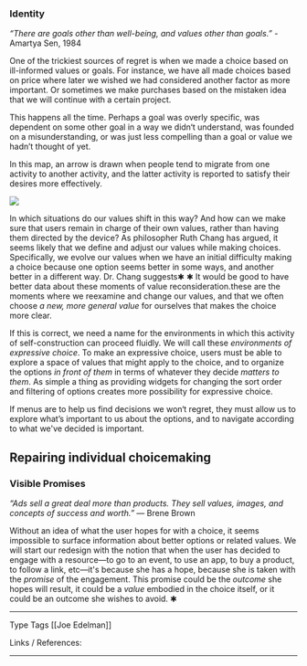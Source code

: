### Identity

_“There are goals other than well-being, and values other than goals.”_ - Amartya Sen, 1984

One of the trickiest sources of regret is when we made a choice based on ill-informed values or goals. For instance, we have all made choices based on price where later we wished we had considered another factor as more important. Or sometimes we make purchases based on the mistaken idea that we will continue with a certain project.

This happens all the time. Perhaps a goal was overly specific, was dependent on some other goal in a way we didn‘t understand, was founded on a misunderstanding, or was just less compelling than a goal or value we hadn’t thought of yet.

In this map, an arrow is drawn when people tend to migrate from one activity to another activity, and the latter activity is reported to satisfy their desires more effectively.

![](https://nxhx.org/Choicemaking/img/activities.png)

In which situations do our values shift in this way? And how can we make sure that users remain in charge of their own values, rather than having them directed by the device? As philosopher Ruth Chang has argued, it seems likely that we define and adjust our values while making choices. Specifically, we evolve our values when we have an initial difficulty making a choice because one option seems better in some ways, and another better in a different way. Dr. Chang suggests✱ ✱ It would be good to have better data about these moments of value reconsideration.these are the moments where we reexamine and change our values, and that we often choose _a new, more general value_ for ourselves that makes the choice more clear.

If this is correct, we need a name for the environments in which this activity of self-construction can proceed fluidly. We will call these _environments of expressive choice_. To make an expressive choice, users must be able to explore a space of values that might apply to the choice, and to organize the options _in front of them_ in terms of whatever they decide _matters to them_. As simple a thing as providing widgets for changing the sort order and filtering of options creates more possibility for expressive choice.

If menus are to help us find decisions we won‘t regret, they must allow us to explore what’s important to us about the options, and to navigate according to what we've decided is important.

## Repairing individual choicemaking

### Visible Promises

_“Ads sell a great deal more than products. They sell values, images, and concepts of success and worth.”_ — Brene Brown

Without an idea of what the user hopes for with a choice, it seems impossible to surface information about better options or related values. We will start our redesign with the notion that when the user has decided to engage with a resource—to go to an event, to use an app, to buy a product, to follow a link, etc—it's because she has a hope, because she is taken with the _promise_ of the engagement. This promise could be the _outcome_ she hopes will result, it could be a _value_ embodied in the choice itself, or it could be an outcome she wishes to avoid. ✱

---
Type 
Tags [[Joe Edelman]]

Links / References:


---